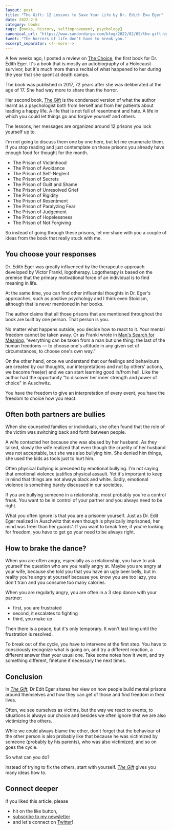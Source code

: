 ```yaml
---
layout: post
title: "The Gift: 12 Lessons to Save Your Life by Dr. Edith Eva Eger"
date: 2022-2-5
category: books
tags: [books, history, selfimprovement, psychology]
canonical_url: "https://www.sandordargo.com/blog/2022/02/05/the-gift-by-dr-edith-eger"
tweet: "The horrors of life don't have to break you."
excerpt_separator: <!--more-->
---
```

A few weeks ago, I posted a review on [The Choice](https://devreads.sandordargo.com/the-choice-by-edith-eger/), the first book for Dr. Edith Eger. It's a book that is mostly an autobiography of a Holocaust survivor, but it's much more than a recital of what happened to her during the year that she spent at death camps. 
<!--more-->

The book was published in 2017, 72 years after she was deliberated at the age of 17. She had way more to share than the horror.

Her second book, [The Gift](https://amzn.to/3qFg91D) is the condensed version of what the author learnt as a psychologist both from herself and from her patients about leading a happy life. A life that is not full of resentment and hate. A life in which you could let things go and forgive yourself and others.

The lessons, her messages are organized around 12 prisons you lock yourself up to.

I'm not going to discuss them one by one here, but let me enumerate them. If you stop reading and just contemplate on those prisons you already have enough food for thought for the month.

- The Prison of Victimhood
- The Prison of Avoidance
- The Prison of Self-Neglect
- The Prison of Secrets
- The Prison of Guilt and Shame
- The Prison of Unresolved Grief
- The Prison of Rigidity
- The Prison of Resentment
- The Prison of Paralyzing Fear
- The Prison of Judgement
- The Prison of Hopelessness 
- The Prison of Not Forgiving

So instead of going through these prisons, let me share with you a couple of ideas from the book that really stuck with me.

## You choose your responses

Dr. Edith Eger was greatly influenced by the therapeutic approach developed by Victor Frankl, logotherapy. Logotherapy is based on the premise that the primary motivational force of an individual is to find meaning in life.

At the same time, you can find other influential thoughts in Dr. Eger's approaches, such as positive psychology and I think even Stoicism, although that is never mentioned in her books.

The author claims that all those prisons that are mentioned throughout the book are built by one person. That person is you.

No matter what happens outside, you decide how to react to it. Your mental freedom cannot be taken away. Or as Frankl wrote in [Man's Search for Meaning](https://www.amazon.com/gp/product/0807014273/ref=as_li_qf_asin_il_tl?ie=UTF8&tag=sandordargo-20&creative=9325&linkCode=as2&creativeASIN=0807014273&linkId=8e70eeae113ef7059015c1d4506be2cf), “everything can be taken from a man but one thing: the last of the human freedoms — to choose one's attitude in any given set of circumstances, to choose one's own way.”

On the other hand, once we understand that our feelings and behaviours are created by our thoughts, our interpretations and not by others' actions, we become free(er) and we can start learning good in/from hell. Like the author had the opportunity "to discover her inner strength and power of choice" in Auschwitz.

You have the freedom to give an interpretation of every event, you have the freedom to choice how you react.

## Often both partners are bullies

When she counseled families or individuals, she often found that the role of the victim was switching back and forth between people.

A wife contacted her because she was abused by her husband. As they talked, slowly the wife realized that even though the cruelity of her husband was not acceptable, but she was also bullying him. She denied him things, she used the kids as tools just to hurt him.

Often physical bullying is preceded by emotional bullying. I'm not saying that emotional violence justifies physical assault. Yet it's important to keep in mind that things are not always black and white. Sadly, emotional violence is something barely discussed in our societies.

If you are bullying someone in a relationship, most probably you're a control freak. You want to be in control of your partner and you always need to be right.

What you often ignore is that you are a prisoner yourself. Just as Dr. Edit Eger realized in Auschwitz that even though is physically imprisoned, her mind was freer than her guards'. If you want to break free, if you're looking for freedom, you have to get go your need to be always right.

## How to brake the dance?

When you are often angry, especially as a relationship, you have to ask yourself the question who are you really angry at. Maybe you are angry at your wife, because she told you that you have an ugly beer belly, but in reality you're angry at yourself because you know you are too lazy, you don't train and you consume too many calories.

When you are regularly angry, you are often in a 3 step dance with your partner:

- first, you are frustrated
- second, it escalates to fighting
- third, you make up

Then there is a peace, but it's only temporary. It won't last long until the frustration is resolved.

To break out of the cycle, you have to intervene at the first step. You have to consciously recognize what is going on, and try a different reaction, a different answer than your usual one. Take some notes how it went, and try something different, finetune if necessary the next times.

## Conclusion

In [*The Gift*](https://amzn.to/3qFg91D), Dr Edit Eger shares her view on how people build mental prisons around themselves and how they can get of those and find freedom in their lives.

Often, we see ourselves as victims, but the way we react to events, to situations is always our choice and besides we often ignore that we are also victimizing the others.

While we could always blame the other, don't forget that the behaviour of the other person is also probably like that because he was victimized by someone (probably by his parents), who was also victimized, and so on goes the cycle.

So what can you do?

Instead of trying to fix the others, start with yourself. [*The Gift*](https://amzn.to/3qFg91D) gives you many ideas how to.

## Connect deeper

If you liked this article, please 
- hit on the like button,  
- [subscribe to my newsletter](http://eepurl.com/gvcv1j) 
- and let's connect on [Twitter](https://twitter.com/SandorDargo)!
